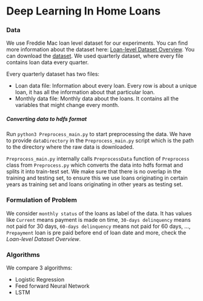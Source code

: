 # Deep Learning In Home Loans

### Data

We use Freddie Mac loan level dataset for our experiments. You can find more information about the dataset here: [Loan-level Dataset Overview](http://www.freddiemac.com/fmac-resources/research/pdf/user_guide.pdf).
You can download the [dataset](http://www.freddiemac.com/research/datasets/sf_loanlevel_dataset.html). We used quarterly dataset, where every file contains loan data every quarter.

Every quarterly dataset has two files:
  - Loan data file: Information about every loan. Every row is about a unique loan, it has all the information about that particular loan.
  - Monthly data file: Monthly data about the loans. It contains all the variables that might change every month.
  
##### Converting data to hdfs format

Run `python3 Preprocess_main.py` to start preprocessing the data. We have to provide `dataDirectory` in the `Preprocess_main.py` script which is the path to the directory where the raw data is downloaded.

`Preprocess_main.py` internally calls `PreprocessData` function of `Preprocess` class from `Preprocess.py` which converts the data into hdfs format and splits it into train-test set. We make sure that there is no overlap in the training and testing set, to ensure this we use loans originating in certain years as training set and loans originating in other years as testing set.

### Formulation of Problem

We consider `monthly status` of the loans as label of the data. It has values like `Current` means payment is made on time, `30-days delinquency` means not paid for 30 days, `60-days delinquency` means not paid for 60 days, ..., `Prepayment` loan is pre paid before end of loan date and more, check the *Loan-level Dataset Overview*.

### Algorithms

We compare 3 algorithms:
  - Logistic Regression
  - Feed forward Neural Network
  - LSTM
